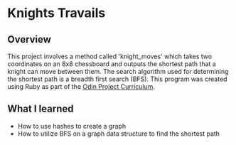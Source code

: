 # Knights Travails

## Overview

This project involves a method called 'knight_moves' which takes two coordinates on an 8x8 chessboard and outputs the shortest path that a knight can move between them. The search algorithm used for determining the shortest path is a breadth first search (BFS). This program was created using Ruby as part of the [Odin Project Curriculum](https://www.theodinproject.com/).

## What I learned

- How to use hashes to create a graph
- How to utilize BFS on a graph data structure to find the shortest path
